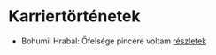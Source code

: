 # Karriertörténetek

- Bohumil Hrabal: Őfelsége pincére voltam [részletek](../_details/Bohumil%20Hrabal.md#id_446)